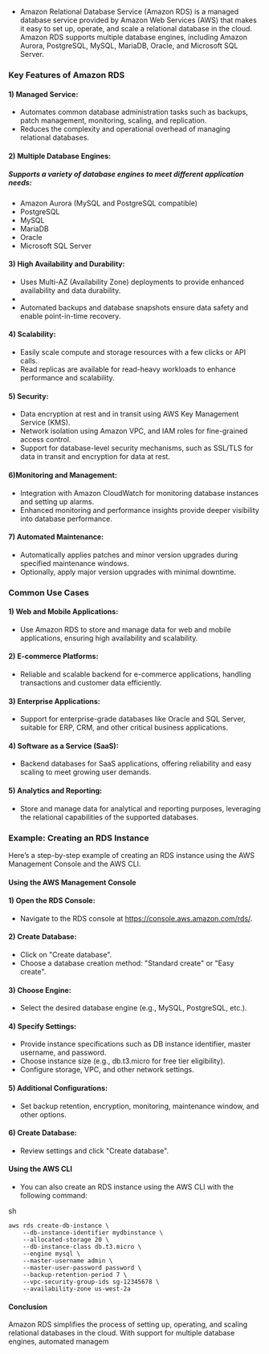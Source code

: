 - Amazon Relational Database Service (Amazon RDS) is a managed database service provided by Amazon Web Services (AWS) that makes it easy to set up, operate, and scale a relational database in the cloud. Amazon RDS supports multiple database engines, including Amazon Aurora, PostgreSQL, MySQL, MariaDB, Oracle, and Microsoft SQL Server.

### Key Features of Amazon RDS
#### 1) Managed Service:

- Automates common database administration tasks such as backups, patch management, monitoring, scaling, and replication.
- Reduces the complexity and operational overhead of managing relational databases.
#### 2) Multiple Database Engines:

##### Supports a variety of database engines to meet different application needs:
- Amazon Aurora (MySQL and PostgreSQL compatible)
- PostgreSQL
- MySQL
- MariaDB
- Oracle
- Microsoft SQL Server
#### 3) High Availability and Durability:

- Uses Multi-AZ (Availability Zone) deployments to provide enhanced availability and data durability.
- 
- Automated backups and database snapshots ensure data safety and enable point-in-time recovery.
#### 4) Scalability:

- Easily scale compute and storage resources with a few clicks or API calls.
- Read replicas are available for read-heavy workloads to enhance performance and scalability.
#### 5) Security:

- Data encryption at rest and in transit using AWS Key Management Service (KMS).
- Network isolation using Amazon VPC, and IAM roles for fine-grained access control.
- Support for database-level security mechanisms, such as SSL/TLS for data in transit and encryption for data at rest.
#### 6)Monitoring and Management:

- Integration with Amazon CloudWatch for monitoring database instances and setting up alarms.
- Enhanced monitoring and performance insights provide deeper visibility into database performance.
#### 7) Automated Maintenance:

- Automatically applies patches and minor version upgrades during specified maintenance windows.
- Optionally, apply major version upgrades with minimal downtime.
### Common Use Cases
#### 1) Web and Mobile Applications:

- Use Amazon RDS to store and manage data for web and mobile applications, ensuring high availability and scalability.
#### 2) E-commerce Platforms:

- Reliable and scalable backend for e-commerce applications, handling transactions and customer data efficiently.
#### 3) Enterprise Applications:

- Support for enterprise-grade databases like Oracle and SQL Server, suitable for ERP, CRM, and other critical business applications.
#### 4) Software as a Service (SaaS):

- Backend databases for SaaS applications, offering reliability and easy scaling to meet growing user demands.
#### 5) Analytics and Reporting:

- Store and manage data for analytical and reporting purposes, leveraging the relational capabilities of the supported databases.
### Example: Creating an RDS Instance
Here’s a step-by-step example of creating an RDS instance using the AWS Management Console and the AWS CLI.

#### Using the AWS Management Console
#### 1) Open the RDS Console:

- Navigate to the RDS console at https://console.aws.amazon.com/rds/.
#### 2) Create Database:

- Click on "Create database".
- Choose a database creation method: "Standard create" or "Easy create".
#### 3) Choose Engine:

- Select the desired database engine (e.g., MySQL, PostgreSQL, etc.).
#### 4) Specify Settings:

- Provide instance specifications such as DB instance identifier, master username, and password.
- Choose instance size (e.g., db.t3.micro for free tier eligibility).
- Configure storage, VPC, and other network settings.
#### 5) Additional Configurations:

- Set backup retention, encryption, monitoring, maintenance window, and other options.
#### 6) Create Database:

- Review settings and click "Create database".
#### Using the AWS CLI
- You can also create an RDS instance using the AWS CLI with the following command:

sh
``` 
aws rds create-db-instance \
    --db-instance-identifier mydbinstance \
    --allocated-storage 20 \
    --db-instance-class db.t3.micro \
    --engine mysql \
    --master-username admin \
    --master-user-password password \
    --backup-retention-period 7 \
    --vpc-security-group-ids sg-12345678 \
    --availability-zone us-west-2a
```     
#### Conclusion
Amazon RDS simplifies the process of setting up, operating, and scaling relational databases in the cloud. With support for multiple database engines, automated managem
